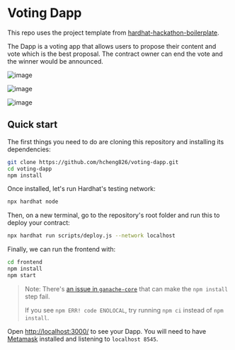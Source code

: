 # Voting Dapp

This repo uses the project template from [hardhat-hackathon-boilerplate](https://github.com/nomiclabs/hardhat-hackathon-boilerplate).

The Dapp is a voting app that allows users to propose their content and vote which is the best proposal. The contract owner can end the vote and the winner would be announced.

![image](https://user-images.githubusercontent.com/23033847/147917938-a7dbfd1c-1f9c-4dd4-a2a8-c9f0da805cff.png)

![image](https://user-images.githubusercontent.com/23033847/147918060-4745b83a-d51a-47b9-94c4-91f9012a71c3.png)

![image](https://user-images.githubusercontent.com/23033847/147917867-175ad7b4-fb14-4eab-a92e-7d6273f31811.png)

## Quick start

The first things you need to do are cloning this repository and installing its
dependencies:

```sh
git clone https://github.com/hcheng826/voting-dapp.git
cd voting-dapp
npm install
```

Once installed, let's run Hardhat's testing network:

```sh
npx hardhat node
```

Then, on a new terminal, go to the repository's root folder and run this to
deploy your contract:

```sh
npx hardhat run scripts/deploy.js --network localhost
```

Finally, we can run the frontend with:

```sh
cd frontend
npm install
npm start
```

> Note: There's [an issue in `ganache-core`](https://github.com/trufflesuite/ganache-core/issues/650) that can make the `npm install` step fail.
>
> If you see `npm ERR! code ENOLOCAL`, try running `npm ci` instead of `npm install`.

Open [http://localhost:3000/](http://localhost:3000/) to see your Dapp. You will
need to have [Metamask](https://metamask.io) installed and listening to
`localhost 8545`.
